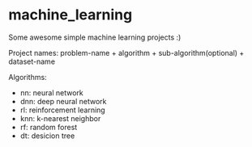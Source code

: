 # machine_learning

Some awesome simple machine learning projects :)

Project names: problem-name + algorithm + sub-algorithm(optional) + dataset-name

Algorithms:
- nn: neural network
- dnn: deep neural network
- rl: reinforcement learning
- knn: k-nearest neighbor
- rf: random forest
- dt: desicion tree
